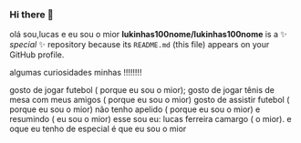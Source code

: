 ### Hi there 👋

olá sou,lucas e eu sou o mior 
**lukinhas100nome/lukinhas100nome** is a ✨ _special_ ✨ repository because its `README.md` (this file) appears on your GitHub profile.

algumas curiosidades minhas !!!!!!!!

gosto de jogar futebol ( porque eu sou o mior);
gosto de jogar tênis de mesa com meus amigos ( porque eu sou o mior) 
gosto de assistir futebol ( porque eu sou o mior)
não tenho apelido ( porque eu sou o mior)
e resumindo ( eu sou o mior) 
esse sou eu: lucas ferreira camargo ( o mior).
e oque eu tenho de especial é que eu sou o mior
